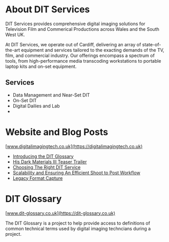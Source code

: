 # About DIT Services 

DIT Services provides comprehensive digital imaging solutions for Television Film and Commerical Productions across Wales and the South West UK. 

At DIT Services, we operate out of Cardiff, delivering an array of state-of-the-art equipment and services tailored to the exacting demands of the TV, film, and commercial industry. Our offerings encompass a spectrum of tools, from high-performance media transcoding workstations to portable laptop kits and on-set equipment.

## Services

- Data Management and Near-Set DIT 
- On-Set DIT 
- Digital Dailies and Lab
-
# Website and Blog Posts 

[www.digitalimagingtech.co.uk](https://digitalimagingtech.co.uk)

<!-- BLOG-POST-LIST:START -->
- [Introducing the DIT Glossary](https://www.digitalimagingtech.co.uk/blog/introducing-the-dit-glossary)
- [His Dark Materials III Teaser Trailer](https://www.digitalimagingtech.co.uk/blog/his-dark-materials-iii-teaser-trailer)
- [Choosing The Right DIT Service](https://www.digitalimagingtech.co.uk/blog/choosing-the-right-dit-service)
- [Scalability and Ensuring An Efficient Shoot to Post Workflow](https://www.digitalimagingtech.co.uk/blog/scalability-and-efficient-shoot-to-post-workflow)
- [Legacy Format Capture](https://www.digitalimagingtech.co.uk/blog/legacy-format-capture)
<!-- BLOG-POST-LIST:END -->

# DIT Glossary

[www.dit-glossary.co.uk](https://dit-glossary.co.uk)

The DIT Glossary is a project to help provide access to definitions of common technical terms used by digital imaging techncians during a project.  
